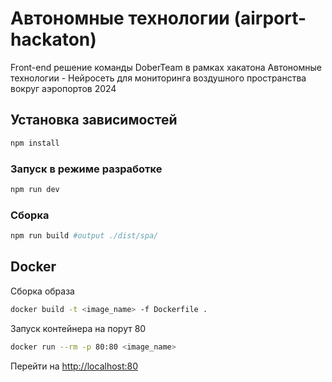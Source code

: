 # Автономные технологии (airport-hackaton)

Front-end решение команды DoberTeam в рамках хакатона Автономные технологии - Нейросеть для мониторинга воздушного пространства вокруг аэропортов 2024

## Установка зависимостей

```bash
npm install
```

### Запуск в режиме разработке

```bash
npm run dev
```

### Сборка

```bash
npm run build #output ./dist/spa/
```

## Docker

Сборка образа

```bash
docker build -t <image_name> -f Dockerfile .
```

Запуск контейнера на порут 80

```bash
docker run --rm -p 80:80 <image_name>
```

Перейти на [http://localhost:80](http://localhost:80)
